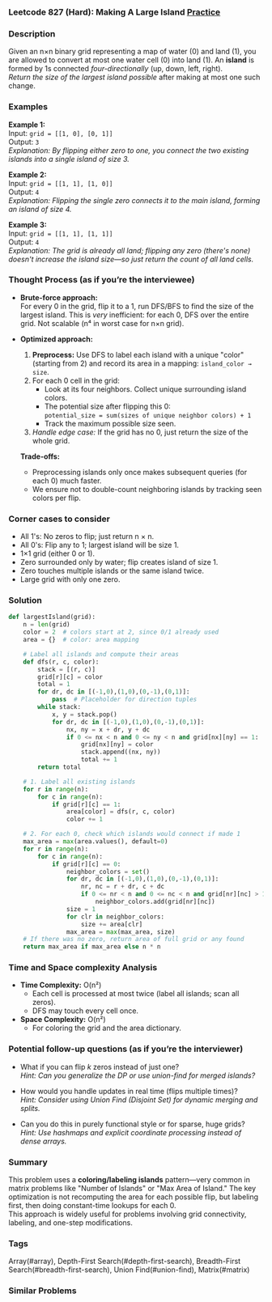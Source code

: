 ### Leetcode 827 (Hard): Making A Large Island [Practice](https://leetcode.com/problems/making-a-large-island)

### Description  
Given an n×n binary grid representing a map of water (0) and land (1), you are allowed to convert at most one water cell (0) into land (1). An **island** is formed by 1s connected *four-directionally* (up, down, left, right).  
*Return the size of the largest island possible* after making at most one such change.

### Examples  

**Example 1:**  
Input: `grid = [[1, 0], [0, 1]]`  
Output: `3`  
*Explanation: By flipping either zero to one, you connect the two existing islands into a single island of size 3.*

**Example 2:**  
Input: `grid = [[1, 1], [1, 0]]`  
Output: `4`  
*Explanation: Flipping the single zero connects it to the main island, forming an island of size 4.*

**Example 3:**  
Input: `grid = [[1, 1], [1, 1]]`  
Output: `4`  
*Explanation: The grid is already all land; flipping any zero (there's none) doesn't increase the island size—so just return the count of all land cells.*

### Thought Process (as if you’re the interviewee)  

- **Brute-force approach:**  
  For every 0 in the grid, flip it to a 1, run DFS/BFS to find the size of the largest island. This is *very* inefficient: for each 0, DFS over the entire grid. Not scalable (n⁴ in worst case for n×n grid).

- **Optimized approach:**  
  1. **Preprocess:** Use DFS to label each island with a unique "color" (starting from 2) and record its area in a mapping: `island_color → size`.
  2. For each 0 cell in the grid:
     - Look at its four neighbors. Collect unique surrounding island colors.
     - The potential size after flipping this 0:  
       `potential_size = sum(sizes of unique neighbor colors) + 1`
     - Track the maximum possible size seen.
  3. *Handle edge case:* If the grid has no 0, just return the size of the whole grid.

  **Trade-offs:**  
  - Preprocessing islands only once makes subsequent queries (for each 0) much faster.
  - We ensure not to double-count neighboring islands by tracking seen colors per flip.

### Corner cases to consider  
- All 1's: No zeros to flip; just return n × n.
- All 0's: Flip any to 1; largest island will be size 1.
- 1×1 grid (either 0 or 1).
- Zero surrounded only by water; flip creates island of size 1.
- Zero touches multiple islands or the same island twice.
- Large grid with only one zero.

### Solution

```python
def largestIsland(grid):
    n = len(grid)
    color = 2  # colors start at 2, since 0/1 already used
    area = {}  # color: area mapping

    # Label all islands and compute their areas
    def dfs(r, c, color):
        stack = [(r, c)]
        grid[r][c] = color
        total = 1
        for dr, dc in [(-1,0),(1,0),(0,-1),(0,1)]:
            pass  # Placeholder for direction tuples
        while stack:
            x, y = stack.pop()
            for dr, dc in [(-1,0),(1,0),(0,-1),(0,1)]:
                nx, ny = x + dr, y + dc
                if 0 <= nx < n and 0 <= ny < n and grid[nx][ny] == 1:
                    grid[nx][ny] = color
                    stack.append((nx, ny))
                    total += 1
        return total

    # 1. Label all existing islands
    for r in range(n):
        for c in range(n):
            if grid[r][c] == 1:
                area[color] = dfs(r, c, color)
                color += 1

    # 2. For each 0, check which islands would connect if made 1
    max_area = max(area.values(), default=0)
    for r in range(n):
        for c in range(n):
            if grid[r][c] == 0:
                neighbor_colors = set()
                for dr, dc in [(-1,0),(1,0),(0,-1),(0,1)]:
                    nr, nc = r + dr, c + dc
                    if 0 <= nr < n and 0 <= nc < n and grid[nr][nc] > 1:
                        neighbor_colors.add(grid[nr][nc])
                size = 1
                for clr in neighbor_colors:
                    size += area[clr]
                max_area = max(max_area, size)
    # If there was no zero, return area of full grid or any found
    return max_area if max_area else n * n
```

### Time and Space complexity Analysis  

- **Time Complexity:** O(n²)  
  - Each cell is processed at most twice (label all islands; scan all zeros).
  - DFS may touch every cell once.
- **Space Complexity:** O(n²)  
  - For coloring the grid and the area dictionary.

### Potential follow-up questions (as if you’re the interviewer)  

- What if you can flip *k* zeros instead of just one?  
  *Hint: Can you generalize the DP or use union-find for merged islands?*

- How would you handle updates in real time (flips multiple times)?  
  *Hint: Consider using Union Find (Disjoint Set) for dynamic merging and splits.*

- Can you do this in purely functional style or for sparse, huge grids?  
  *Hint: Use hashmaps and explicit coordinate processing instead of dense arrays.*

### Summary
This problem uses a **coloring/labeling islands** pattern—very common in matrix problems like "Number of Islands" or "Max Area of Island." The key optimization is not recomputing the area for each possible flip, but labeling first, then doing constant-time lookups for each 0.  
This approach is widely useful for problems involving grid connectivity, labeling, and one-step modifications.

### Tags
Array(#array), Depth-First Search(#depth-first-search), Breadth-First Search(#breadth-first-search), Union Find(#union-find), Matrix(#matrix)

### Similar Problems
